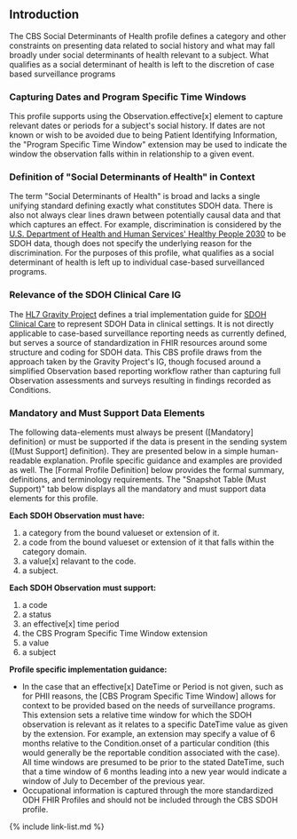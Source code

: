 ## Introduction

The CBS Social Determinants of Health profile defines a category and other constraints on presenting data related to social history and what may fall broadly under social determinants of health relevant to a subject. What qualifies as a social determinant of health is left to the discretion of case based surveillance programs

### Capturing Dates and Program Specific Time Windows
This profile supports using the Observation.effective[x] element to capture relevant dates or periods for a subject's social history. If dates are not known or wish to be avoided due to being Patient Identifying Information, the "Program Specific Time Window" extension may be used to indicate the window the observation falls within in relationship to a given event.

### Definition of "Social Determinants of Health" in Context
The term "Social Determinants of Health" is broad and lacks a single unifying standard defining exactly what
constitutes SDOH data. There is also not always clear lines drawn between potentially causal data and that which captures an effect. For example, discrimination is considered by the [U.S. Department of Health and Human Services' Healthy People 2030](https://health.gov/healthypeople/objectives-and-data/social-determinants-health) to be SDOH data, though does not specify the
underlying reason for the discrimination. For the purposes of this profile, what qualifies as a social determinant of health is left up to individual case-based surveillanced programs.

### Relevance of the SDOH Clinical Care IG
The [HL7 Gravity Project](https://hl7.org/gravity) defines a trial implementation guide for [SDOH Clinical Care](http://build.fhir.org/ig/HL7/fhir-sdoh-clinicalcare/index.html) to represent SDOH Data in clinical settings. It is not directly applicable to case-based surveillance reporting needs as currently defined, but serves a source of standardization in FHIR resources around some structure and coding for SDOH data. This CBS profile draws from the approach taken by the Gravity Project's IG, though focused around a simplified Observation based reporting workflow rather than capturing full Observation assessments and surveys resulting in findings recorded as Conditions.

### Mandatory and Must Support Data Elements

The following data-elements must always be present ([Mandatory] definition) or must be supported if the data is present in the sending system ([Must Support] definition). They are presented below in a simple human-readable explanation. Profile specific guidance and examples are provided as well.  The [Formal Profile Definition] below provides the formal summary, definitions, and terminology requirements.  The "Snapshot Table (Must Support)" tab below displays all the mandatory and must support data elements for this profile.

**Each SDOH Observation must have:**

1. a category from the bound valueset or extension of it.
1. a code from the bound valueset or extension of it that falls within the category domain.
1. a value[x] relavant to the code.
1. a subject.

**Each SDOH Observation must support:**

1. a code
1. a status
1. an effective[x] time period
1. the CBS Program Specific Time Window extension
1. a value
1. a subject

**Profile specific implementation guidance:**

* In the case that an effective[x] DateTime or Period is not given, such as for PHII reasons, the [CBS Program Specific Time Window] allows for context to be provided based on the needs of surveillance programs. This extension sets a relative time window for which the SDOH observation is relevant as it relates to a specific DateTime value as given by the extension. For example, an extension may specify a value of 6 months relative to the Condition.onset of a particular condition (this would generally be the reportable condition associated with the case). All time windows are presumed to be prior to the stated DateTime, such that a time window of 6 months leading into a new year would indicate a window of July to December of the previous year.
* Occupational information is captured through the more standardized ODH FHIR Profiles and should not be included through the CBS SDOH profile.

{% include link-list.md %}
